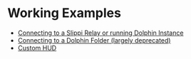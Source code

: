# Working Examples

* [Connecting to a Slippi Relay or running Dolphin Instance](dolphin-or-relay-connection)
* [Connecting to a Dolphin Folder (largely deprecated)](folder-monitoring)
* [Custom HUD](custom-hud)
